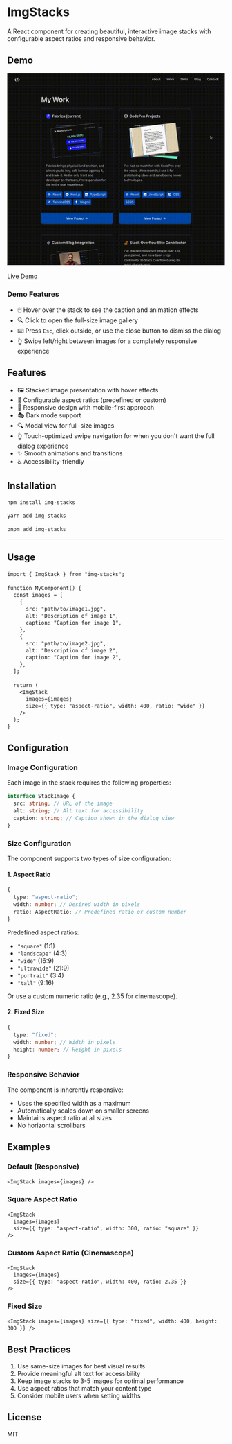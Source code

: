 # ImgStacks

A React component for creating beautiful, interactive image stacks with configurable aspect ratios and responsive behavior.

## Demo

<div align="center">
  <img src="https://raw.githubusercontent.com/antibland/img-stacks/refs/heads/main/test-app/public/demo.gif" alt="ImgStack Demo" width="600" />
</div>

[Live Demo](https://antibland.github.io/img-stacks/)

### Demo Features

- 🖱️ Hover over the stack to see the caption and animation effects
- 🔍 Click to open the full-size image gallery
- ⌨️ Press `Esc`, click outside, or use the close button to dismiss the dialog
- 👆 Swipe left/right between images for a completely responsive experience

## Features

- 🖼️ Stacked image presentation with hover effects
- 📐 Configurable aspect ratios (predefined or custom)
- 📱 Responsive design with mobile-first approach
- 🎭 Dark mode support
- 🔍 Modal view for full-size images
- 👆 Touch-optimized swipe navigation for when you don't want the full dialog experience
- ✨ Smooth animations and transitions
- ♿ Accessibility-friendly

## Installation

```bash
npm install img-stacks
```

```bash
yarn add img-stacks
```

```bash
pnpm add img-stacks
```

---

## Usage

```tsx
import { ImgStack } from "img-stacks";

function MyComponent() {
  const images = [
    {
      src: "path/to/image1.jpg",
      alt: "Description of image 1",
      caption: "Caption for image 1",
    },
    {
      src: "path/to/image2.jpg",
      alt: "Description of image 2",
      caption: "Caption for image 2",
    },
  ];

  return (
    <ImgStack
      images={images}
      size={{ type: "aspect-ratio", width: 400, ratio: "wide" }}
    />
  );
}
```

## Configuration

### Image Configuration

Each image in the stack requires the following properties:

```typescript
interface StackImage {
  src: string; // URL of the image
  alt: string; // Alt text for accessibility
  caption: string; // Caption shown in the dialog view
}
```

### Size Configuration

The component supports two types of size configuration:

#### 1. Aspect Ratio

```typescript
{
  type: "aspect-ratio";
  width: number; // Desired width in pixels
  ratio: AspectRatio; // Predefined ratio or custom number
}
```

Predefined aspect ratios:

- `"square"` (1:1)
- `"landscape"` (4:3)
- `"wide"` (16:9)
- `"ultrawide"` (21:9)
- `"portrait"` (3:4)
- `"tall"` (9:16)

Or use a custom numeric ratio (e.g., 2.35 for cinemascope).

#### 2. Fixed Size

```typescript
{
  type: "fixed";
  width: number; // Width in pixels
  height: number; // Height in pixels
}
```

### Responsive Behavior

The component is inherently responsive:

- Uses the specified width as a maximum
- Automatically scales down on smaller screens
- Maintains aspect ratio at all sizes
- No horizontal scrollbars

## Examples

### Default (Responsive)

```tsx
<ImgStack images={images} />
```

### Square Aspect Ratio

```tsx
<ImgStack
  images={images}
  size={{ type: "aspect-ratio", width: 300, ratio: "square" }}
/>
```

### Custom Aspect Ratio (Cinemascope)

```tsx
<ImgStack
  images={images}
  size={{ type: "aspect-ratio", width: 400, ratio: 2.35 }}
/>
```

### Fixed Size

```tsx
<ImgStack images={images} size={{ type: "fixed", width: 400, height: 300 }} />
```

## Best Practices

1. Use same-size images for best visual results
2. Provide meaningful alt text for accessibility
3. Keep image stacks to 3-5 images for optimal performance
4. Use aspect ratios that match your content type
5. Consider mobile users when setting widths

## License

MIT
